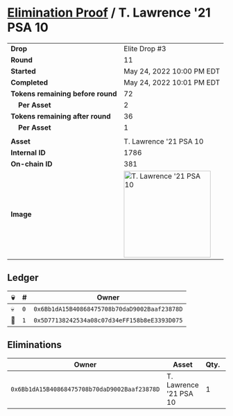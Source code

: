 # [Elimination Proof](./readme.md) / T. Lawrence &#039;21 PSA 10

|||
|---|---|
| **Drop** | Elite Drop #3 |
| **Round** | 11 |
| **Started** | May 24, 2022 10:00 PM EDT |
| **Completed** | May 24, 2022 10:01 PM EDT |
| **Tokens remaining before round** | 72 |
| **&nbsp;&nbsp;&nbsp;&nbsp;Per Asset** | 2 |
| **Tokens remaining after round** | 36 |
| **&nbsp;&nbsp;&nbsp;&nbsp;Per Asset** | 1 |
| | |
| **Asset** | T. Lawrence &#039;21 PSA 10 |
| **Internal ID** | 1786 |
| **On-chain ID** | 381 |
| **Image** | <img src="https://tcdn.blokpax.com/9648a5d9-1865-42cb-a5f1-90c0c52a003d/3269c90fae0c9078214c6f5546ff1a3aad4ea61155e503851c2cd18471f75527.png" height="200" alt="T. Lawrence &#039;21 PSA 10" /> |

## Ledger

| 💀 | # | Owner |
| --- | --- | --- |
| 💀 | `0` | `0x6Bb1dA15B40868475708b70daD9002Baaf23878D` |
| 👑 | `1` | `0x5D77138242534a08c07d34eFF158b8eE3393D075` |


## Eliminations

| Owner | Asset | Qty. | Transaction |
| --- | --- | --- | --- |
| `0x6Bb1dA15B40868475708b70daD9002Baaf23878D` | T. Lawrence '21 PSA 10 | 1 | [Polygonscan](https://polygonscan.com/tx/0x1a1193e42ad3d7101ac6913a580ea3dc9ce9687aa8e46df03fcf90dbe816458b) |
